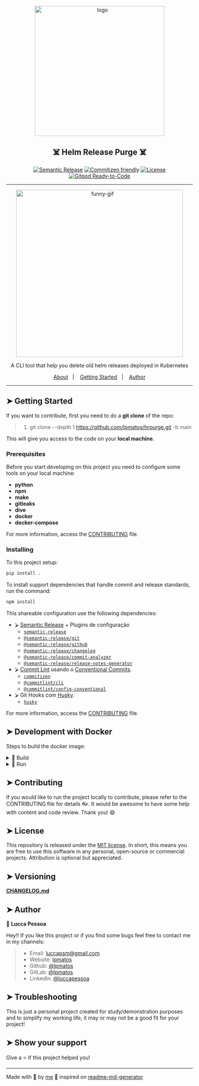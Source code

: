 <p align="center">
  <img alt="logo" src="https://media2.giphy.com/media/l161uJh2ZVzgc/giphy.gif" width="350px" float="center"/>
</p>

<h2 align="center">☠️ Helm Release Purge ☠️</h2>

<div align="center">

[![Semantic Release](https://img.shields.io/badge/%20%20%F0%9F%93%A6%F0%9F%9A%80-semantic--release-e10079.svg)](https://github.com/lpmatos/hrpurge)
[![Commitizen friendly](https://img.shields.io/badge/commitizen-friendly-brightgreen.svg)](https://github.com/lpmatos/hrpurge)
[![License](https://img.shields.io/badge/license-MIT-blue.svg)](/LICENSE)
[![Gitpod Ready-to-Code](https://img.shields.io/badge/Gitpod-Ready--to--Code-blue?logo=gitpod)](https://gitpod.io/#https://github.com/lpmatos/hrpurge)

</div>

---

<p align="center">
  <img alt="funny-gif" src="https://steamuserimages-a.akamaihd.net/ugc/90470964761468233/EBE96184DD5BD1AFD12E7550B87CE0E24D9772AB/" width="450px" float="center"/>
</p>

<p align="center">  
  A CLI tool that help you delete old helm releases deployed in Kubernetes
</p>

<p align="center">
  <a href="#about">About</a>&nbsp;&nbsp;&nbsp;|&nbsp;&nbsp;&nbsp;
  <a href="#getting-started">Getting Started</a>&nbsp;&nbsp;&nbsp;|&nbsp;&nbsp;&nbsp;
  <a href="#author">Author</a>
</p>

---

## ➤ Getting Started <a name = "getting-started"></a>

If you want to contribute, first you need to do a **git clone** of the repo:

>
> 1. git clone --depth 1 <https://github.com/lpmatos/hrpurge.git> -b main
>

This will give you access to the code on your **local machine**.

### Prerequisites

Before you start developing on this project you need to configure some tools on your local machine:

- **python**
- **npm**
- **make**
- **gitleaks**
- **dive**
- **docker**
- **docker-compose**

For more information, access the [CONTRIBUTING](CONTRIBUTING.md) file.

### Installing

To this project setup:

```bash
pip install .
```

To install support dependencies that handle commit and release standards, run the command:

```bash
npm install
```

This shareable configuration use the following dependencies:

- ⮚ [Semantic Release](https://github.com/semantic-release) + Plugins de configuração
  - [`semantic-release`](https://github.com/semantic-release/semantic-release)
  - [`@semantic-release/git`](https://github.com/semantic-release/git)
  - [`@semantic-release/github`](https://github.com/semantic-release/github)
  - [`@semantic-release/changelog`](https://github.com/semantic-release/changelog)
  - [`@semantic-release/commit-analyzer`](https://github.com/semantic-release/commit-analyzer)
  - [`@semantic-release/release-notes-generator`](https://github.com/semantic-release/release-notes-generator)
- ⮚ [Commit Lint](https://github.com/conventional-changelog/commitlint) usando o [Conventional Commits](https://www.conventionalcommits.org/en/v1.0.0/).
  - [`commitizen`](https://github.com/commitizen/cz-cli)
  - [`@commitlint/cli`](https://github.com/conventional-changelog/commitlint)
  - [`@commitlint/config-conventional`](https://github.com/conventional-changelog/commitlint)
- ⮚ Git Hooks com [Husky](https://github.com/typicode/husky).
  - [`husky`](https://github.com/semantic-release/git)

For more information, access the [CONTRIBUTING](CONTRIBUTING.md) file.

## ➤ Development with Docker


Steps to build the docker image:

<details><summary>🐋 Build</summary>
<p>

Docker commands to build your image:

```bash
docker image build -t <IMAGE_NAME> -f <PATH_DOCKERFILE> <PATH_CONTEXT_DOCKERFILE>
docker image build -t <IMAGE_NAME> . (This context)
```
</p>
</details>

<details><summary>🐋 Run</summary>
<p>

Docker commands to run a container with yout image:

* **Linux** running:

```bash
docker container run -d -p <LOCAL_PORT:CONTAINER_PORT> <IMAGE_NAME> <COMMAND>
docker container run -it --rm --name <CONTAINER_NAME> -p <LOCAL_PORT:CONTAINER_PORT> <IMAGE_NAME> <COMMAND>
```

* **Windows** running:

```bash
winpty docker.exe container run -it --rm <IMAGE_NAME> <COMMAND>
```
</p>
</details>

## ➤ Contributing

If you would like to run the project locally to contribute, please refer to the CONTRIBUTING file for details 👓. It would be awesome to have some help with content and code review. Thank you! 😄

## ➤ License <a name = "license"></a>

This repository is released under the [MIT license](https://opensource.org/licenses/MIT). In short, this means you are free to use this software in any personal, open-source or commercial projects. Attribution is optional but appreciated.

## ➤ Versioning <a name = "versioning"></a>

[**CHANGELOG.md**](CHANGELOG.md)

## ➤ Author <a name = "author"></a>

👤 **Lucca Pessoa**

Hey!! If you like this project or if you find some bugs feel free to contact me in my channels:

>
> * Email: luccapsm@gmail.com
> * Website: [lpmatos](https://github.com/lpmatos)
> * Github: [@lpmatos](https://github.com/lpmatos)
> * GitLab: [@lpmatos](https://gitlab.com/lpmatos)
> * LinkedIn: [@luccapessoa](https://www.linkedin.com/in/luccapessoa/)
>

## ➤ Troubleshooting <a name = "troubleshooting"></a>

This is just a personal project created for study/demonstration purposes and to simplify my working life, it may or may not be a good fit for your project!

## ➤ Show your support <a name = "show-your-support"></a>

Give a ⭐️ if this project helped you!

---

Made with 💜 by [me](https://github.com/lpmatos) 👋 inspired on [readme-md-generator](https://github.com/kefranabg/readme-md-generator)
